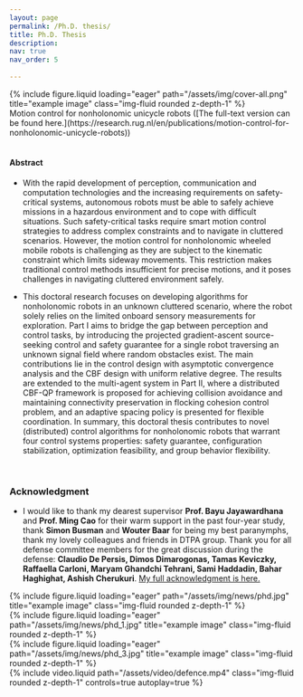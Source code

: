 ```yaml
---
layout: page
permalink: /Ph.D. thesis/
title: Ph.D. Thesis
description: 
nav: true
nav_order: 5
 
---
```

<div class="row justify-content-sm-center">
    <div class="col-sm mt-3 mt-md-0">
          {% include figure.liquid loading="eager" path="/assets/img/cover-all.png" title="example image" class="img-fluid rounded z-depth-1" %}
          </div>
</div>
   <div class="caption">
    	Motion control for nonholonomic unicycle robots ([The full-text version can be found here.](https://research.rug.nl/en/publications/motion-control-for-nonholonomic-unicycle-robots))
    </div>

<br>

#### Abstract 
- With the rapid development of perception, communication and computation technologies and the increasing requirements on safety-critical systems, autonomous robots must be able to safely achieve missions in a hazardous environment and to cope with difficult situations. Such safety-critical tasks require smart motion control strategies to address complex constraints and to navigate in cluttered scenarios. However, the motion control for nonholonomic wheeled mobile robots is challenging as they are subject to the kinematic constraint which limits sideway movements. This restriction makes traditional control methods insufficient for precise motions, and it poses challenges in navigating cluttered environment safely.

- This doctoral research focuses on developing algorithms for nonholonomic robots in an unknown cluttered scenario, where the robot solely relies on the limited onboard sensory measurements for exploration. Part I aims to bridge the gap between perception and control tasks, by introducing the projected gradient-ascent source-seeking control and safety guarantee for a single robot traversing an unknown signal field where random obstacles exist. The main contributions lie in the control design with asymptotic convergence analysis and the CBF design with uniform relative degree. The results are extended to the multi-agent system in Part II, where a distributed CBF-QP framework is proposed for achieving collision avoidance and maintaining connectivity preservation in flocking cohesion control problem, and an adaptive spacing policy is presented for flexible coordination. In summary, this doctoral thesis contributes to novel (distributed) control algorithms for nonholonomic robots that warrant four control systems properties: safety guarantee, configuration stabilization, optimization feasibility, and group behavior flexibility. 
<br>

### Acknowledgment 
- I would like to thank my dearest supervisor **Prof. Bayu Jayawardhana** and **Prof. Ming Cao** for their warm support in the past four-year study, thank  **Simon Busman** and **Wouter Baar** for being my best paranymphs, thank my lovely colleagues and friends in DTPA group. Thank you for all defense committee members for the great discussion during the defense: **Claudio De Persis, Dimos Dimarogonas, Tamas Keviczky, Raffaella Carloni, Maryam Ghandchi Tehrani, Sami Haddadin, Bahar Haghighat, Ashish Cherukuri**. <a href="/assets/pdf/acknowledge.pdf"  target = "_blank"> My full acknowledgment is here. </a>

<div class="row justify-content-sm-center">
    <div class="col-sm mt-3 mt-md-0">
          {% include figure.liquid loading="eager" path="/assets/img/news/phd.jpg" title="example image" class="img-fluid rounded z-depth-1" %}
          </div>
    <div class="col-sm mt-3 mt-md-0">
        {% include figure.liquid loading="eager" path="/assets/img/news/phd_1.jpg" title="example image" class="img-fluid rounded z-depth-1" %}    
        </div>
      <div class="col-sm mt-3 mt-md-0">
        {% include figure.liquid loading="eager" path="/assets/img/news/phd_3.jpg" title="example image" class="img-fluid rounded z-depth-1" %}    
        </div>
</div>

<div class="row mt-2">
    <div class="col-sm mt-2 mt-md-0">
        {% include video.liquid path="/assets/video/defence.mp4" class="img-fluid rounded z-depth-1" controls=true autoplay=true %}
    </div>
</div>
